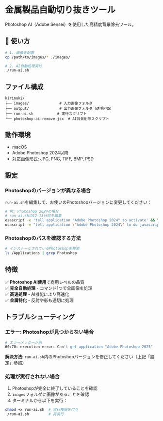 # 金属製品自動切り抜きツール

Photoshop AI（Adobe Sensei）を使用した高精度背景除去ツール。

## 🚀 使い方

```bash
# 1. 画像を配置
cp /path/to/images/* ./images/

# 2. AI自動処理実行
./run-ai.sh
```

## ファイル構成

```
kirinuki/
├── images/              # 入力画像フォルダ
├── output/              # 出力画像フォルダ（透明PNG）
├── run-ai.sh           # 実行スクリプト
└── photoshop-ai-remove.jsx  # AI背景削除スクリプト
```

## 動作環境

- macOS
- Adobe Photoshop 2024以降
- 対応画像形式: JPG, PNG, TIFF, BMP, PSD

## 設定

### Photoshopのバージョンが異なる場合

`run-ai.sh`を編集して、お使いのPhotoshopバージョンに変更してください：

```bash
# 例: Photoshop 2024の場合
# run-ai.shの12-13行目を編集
osascript -e 'tell application "Adobe Photoshop 2024" to activate' && \
osascript -e "tell application \"Adobe Photoshop 2024\" to do javascript file \"$SCRIPT_DIR/photoshop-ai-remove.jsx\""
```

### Photoshopのパスを確認する方法

```bash
# インストールされているPhotoshopを検索
ls /Applications | grep Photoshop
```

## 特徴

✅ **Photoshop AI使用**で商用レベルの品質  
✅ **完全自動処理** - コマンド1つで全画像を処理  
✅ **高速処理** - AI機能により高速化  
✅ **金属特化** - 反射や影も適切に処理

## トラブルシューティング

### エラー: Photoshopが見つからない場合

```bash
# エラーメッセージ例
60:70: execution error: Can't get application "Adobe Photoshop 2025"
```

**解決方法**: `run-ai.sh`内のPhotoshopバージョンを修正してください（上記「設定」参照）

### 処理が実行されない場合

1. Photoshopが完全に終了していることを確認
2. `images`フォルダに画像があることを確認
3. ターミナルから以下を実行：

```bash
chmod +x run-ai.sh  # 実行権限を付与
./run-ai.sh         # 再実行
```